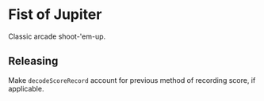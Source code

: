 # Fist of Jupiter

Classic arcade shoot-'em-up.

## Releasing

Make `decodeScoreRecord` account for previous method of recording score, if applicable.

